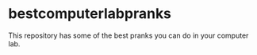 # bestcomputerlabpranks
This repository has some of the best pranks you can do in your computer lab.
